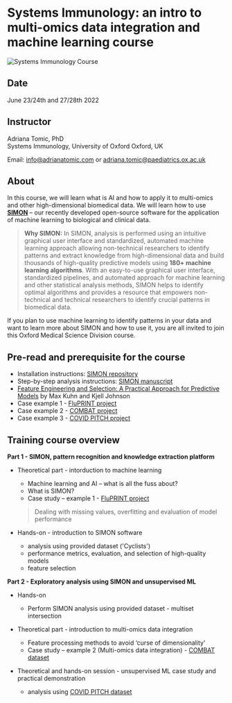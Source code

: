 # Systems Immunology: an intro to multi-omics data integration and machine learning course

![Systems Immunology Course](https://media-exp1.licdn.com/dms/image/C5622AQFxwZ7GuDfYIA/feedshare-shrink_800/0/1655812580164?e=1658966400&v=beta&t=VQW2NIYOSSZYwEWk9RFn6RLEYI28TiZ9WQIPOVT8WnQ "Systems Immunology Course")

## Date
June 23/24th and 27/28th 2022

## Instructor

Adriana Tomic, PhD  
Systems Immunology, University of Oxford
Oxford, UK

Email: [info@adrianatomic.com](mailto:info@adrianatomic.com) or [adriana.tomic@paediatrics.ox.ac.uk](mailto:adriana.tomic@paediatrics.ox.ac.uk)

## About

In this course, we will learn what is AI and how to apply it to multi-omics and other high-dimensional biomedical data.
We will learn how to use [**SIMON**](https://www.cell.com/patterns/fulltext/S2666-3899(20)30242-7) – our recently developed open-source software for the application of machine learning to biological and clinical data.

> **Why SIMON:** 
 In SIMON, analysis is performed using an intuitive graphical user interface and standardized, automated machine learning approach allowing non-technical researchers to identify patterns and extract knowledge from high-dimensional data and build thousands of high-quality predictive models using **180+ machine learning algorithms**. With an easy-to-use graphical user interface, standardized pipelines, and automated approach for machine learning and other statistical analysis methods, SIMON helps to identify optimal algorithms and provides a resource that empowers non-technical and technical researchers to identify crucial patterns in biomedical data.
 
If you plan to use machine learning to identify patterns in your data and want to learn more about SIMON and how to use it, you are all invited to join this Oxford Medical Science Division course.

## Pre-read and prerequisite for the course

-  Installation instructions: [SIMON repository](https://github.com/genular/simon-frontend)
-  Step-by-step analysis instructions: [SIMON manuscript](https://www.cell.com/patterns/fulltext/S2666-3899(20)30242-7)
- [Feature Engineering and Selection: A Practical Approach for Predictive Models](https://bookdown.org/max/FES/) by Max Kuhn and Kjell Johnson
- Case example 1 - [FluPRINT project](https://www.jimmunol.org/content/early/2019/06/13/jimmunol.1900033)
- Case example 2 - [COMBAT project](https://www.cell.com/cell/fulltext/S0092-8674(22)00070-8?_)
- Case example 3 - [COVID PITCH project](https://www.nature.com/articles/s41467-022-28898-1)

## Training course overview

**Part 1 - SIMON, pattern recognition and knowledge extraction platform**

- Theoretical part - intorduction to machine learning
    - Machine learning and AI – what is all the fuss about?
    - What is SIMON?
    - Case study – example 1 - [FluPRINT project](https://fluprint.com/)
    > Dealing with missing values, overfitting and evaluation of model performance

- Hands-on - introduction to SIMON software 
    - analysis using provided dataset ('Cyclists') 
    - performance metrics, evaluation, and selection of high-quality models
    - feature selection
    
**Part 2 - Exploratory analysis using SIMON and unsupervised ML**
- Hands-on
    - Perform SIMON analysis using provided dataset - multiset intersection

- Theoretical part - introduction to multi-omics data integration
    - Feature processing methods to avoid ‘curse of dimensionality'
    - Case study – example 2 (Multi-omics data integration) - [COMBAT dataset](https://www.combat.ox.ac.uk/)

- Theoretical and hands-on session - unsupervised ML case study and practical demonstration
    - analysis using [COVID PITCH dataset](https://zenodo.org/record/4905965)
    
